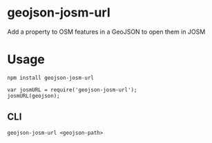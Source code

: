 # geojson-josm-url
Add a property to OSM features in a GeoJSON to open them in JOSM


# Usage

```
npm install geojson-josm-url
```

```
var josmURL = require('geojson-josm-url');
josmURL(geojson);
```

## CLI

```
geojson-josm-url <geojson-path>
```